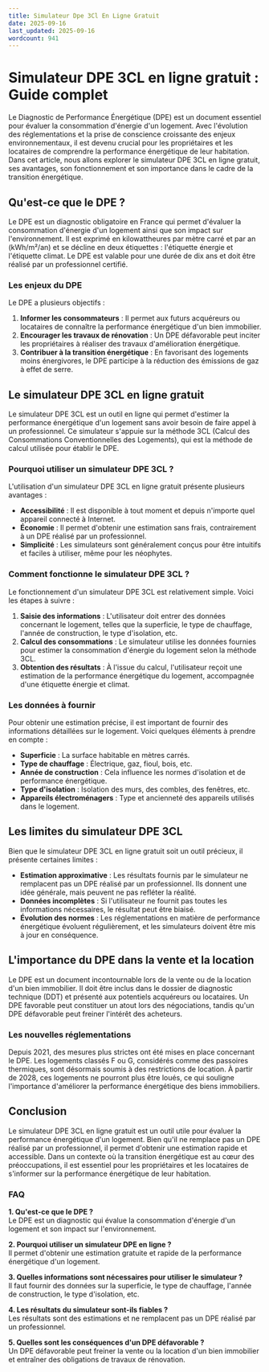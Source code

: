```yaml
---
title: Simulateur Dpe 3Cl En Ligne Gratuit
date: 2025-09-16
last_updated: 2025-09-16
wordcount: 941
---
```


# Simulateur DPE 3CL en ligne gratuit : Guide complet

Le Diagnostic de Performance Énergétique (DPE) est un document essentiel pour évaluer la consommation d'énergie d'un logement. Avec l'évolution des réglementations et la prise de conscience croissante des enjeux environnementaux, il est devenu crucial pour les propriétaires et les locataires de comprendre la performance énergétique de leur habitation. Dans cet article, nous allons explorer le simulateur DPE 3CL en ligne gratuit, ses avantages, son fonctionnement et son importance dans le cadre de la transition énergétique.

## Qu'est-ce que le DPE ?

Le DPE est un diagnostic obligatoire en France qui permet d'évaluer la consommation d'énergie d'un logement ainsi que son impact sur l'environnement. Il est exprimé en kilowattheures par mètre carré et par an (kWh/m²/an) et se décline en deux étiquettes : l'étiquette énergie et l'étiquette climat. Le DPE est valable pour une durée de dix ans et doit être réalisé par un professionnel certifié.

### Les enjeux du DPE

Le DPE a plusieurs objectifs :

1. **Informer les consommateurs** : Il permet aux futurs acquéreurs ou locataires de connaître la performance énergétique d'un bien immobilier.
2. **Encourager les travaux de rénovation** : Un DPE défavorable peut inciter les propriétaires à réaliser des travaux d'amélioration énergétique.
3. **Contribuer à la transition énergétique** : En favorisant des logements moins énergivores, le DPE participe à la réduction des émissions de gaz à effet de serre.

## Le simulateur DPE 3CL en ligne gratuit

Le simulateur DPE 3CL est un outil en ligne qui permet d'estimer la performance énergétique d'un logement sans avoir besoin de faire appel à un professionnel. Ce simulateur s'appuie sur la méthode 3CL (Calcul des Consommations Conventionnelles des Logements), qui est la méthode de calcul utilisée pour établir le DPE.

### Pourquoi utiliser un simulateur DPE 3CL ?

L'utilisation d'un simulateur DPE 3CL en ligne gratuit présente plusieurs avantages :

- **Accessibilité** : Il est disponible à tout moment et depuis n'importe quel appareil connecté à Internet.
- **Économie** : Il permet d'obtenir une estimation sans frais, contrairement à un DPE réalisé par un professionnel.
- **Simplicité** : Les simulateurs sont généralement conçus pour être intuitifs et faciles à utiliser, même pour les néophytes.

### Comment fonctionne le simulateur DPE 3CL ?

Le fonctionnement d'un simulateur DPE 3CL est relativement simple. Voici les étapes à suivre :

1. **Saisie des informations** : L'utilisateur doit entrer des données concernant le logement, telles que la superficie, le type de chauffage, l'année de construction, le type d'isolation, etc.
2. **Calcul des consommations** : Le simulateur utilise les données fournies pour estimer la consommation d'énergie du logement selon la méthode 3CL.
3. **Obtention des résultats** : À l'issue du calcul, l'utilisateur reçoit une estimation de la performance énergétique du logement, accompagnée d'une étiquette énergie et climat.

### Les données à fournir

Pour obtenir une estimation précise, il est important de fournir des informations détaillées sur le logement. Voici quelques éléments à prendre en compte :

- **Superficie** : La surface habitable en mètres carrés.
- **Type de chauffage** : Électrique, gaz, fioul, bois, etc.
- **Année de construction** : Cela influence les normes d'isolation et de performance énergétique.
- **Type d'isolation** : Isolation des murs, des combles, des fenêtres, etc.
- **Appareils électroménagers** : Type et ancienneté des appareils utilisés dans le logement.

## Les limites du simulateur DPE 3CL

Bien que le simulateur DPE 3CL en ligne gratuit soit un outil précieux, il présente certaines limites :

- **Estimation approximative** : Les résultats fournis par le simulateur ne remplacent pas un DPE réalisé par un professionnel. Ils donnent une idée générale, mais peuvent ne pas refléter la réalité.
- **Données incomplètes** : Si l'utilisateur ne fournit pas toutes les informations nécessaires, le résultat peut être biaisé.
- **Évolution des normes** : Les réglementations en matière de performance énergétique évoluent régulièrement, et les simulateurs doivent être mis à jour en conséquence.

## L'importance du DPE dans la vente et la location

Le DPE est un document incontournable lors de la vente ou de la location d'un bien immobilier. Il doit être inclus dans le dossier de diagnostic technique (DDT) et présenté aux potentiels acquéreurs ou locataires. Un DPE favorable peut constituer un atout lors des négociations, tandis qu'un DPE défavorable peut freiner l'intérêt des acheteurs.

### Les nouvelles réglementations

Depuis 2021, des mesures plus strictes ont été mises en place concernant le DPE. Les logements classés F ou G, considérés comme des passoires thermiques, sont désormais soumis à des restrictions de location. À partir de 2028, ces logements ne pourront plus être loués, ce qui souligne l'importance d'améliorer la performance énergétique des biens immobiliers.

## Conclusion

Le simulateur DPE 3CL en ligne gratuit est un outil utile pour évaluer la performance énergétique d'un logement. Bien qu'il ne remplace pas un DPE réalisé par un professionnel, il permet d'obtenir une estimation rapide et accessible. Dans un contexte où la transition énergétique est au cœur des préoccupations, il est essentiel pour les propriétaires et les locataires de s'informer sur la performance énergétique de leur habitation.

### FAQ

**1. Qu'est-ce que le DPE ?**  
Le DPE est un diagnostic qui évalue la consommation d'énergie d'un logement et son impact sur l'environnement.

**2. Pourquoi utiliser un simulateur DPE en ligne ?**  
Il permet d'obtenir une estimation gratuite et rapide de la performance énergétique d'un logement.

**3. Quelles informations sont nécessaires pour utiliser le simulateur ?**  
Il faut fournir des données sur la superficie, le type de chauffage, l'année de construction, le type d'isolation, etc.

**4. Les résultats du simulateur sont-ils fiables ?**  
Les résultats sont des estimations et ne remplacent pas un DPE réalisé par un professionnel.

**5. Quelles sont les conséquences d'un DPE défavorable ?**  
Un DPE défavorable peut freiner la vente ou la location d'un bien immobilier et entraîner des obligations de travaux de rénovation.